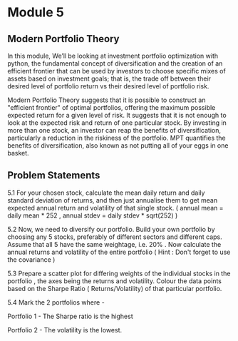 # Module 5
## Modern Portfolio Theory
In this module, We’ll be looking at investment portfolio optimization with python, the fundamental concept of diversification and the creation of an efficient frontier that can be used by investors to choose specific mixes of assets based on investment goals; that is, the trade off between their desired level of portfolio return vs their desired level of portfolio risk.

Modern Portfolio Theory suggests that it is possible to construct an "efficient frontier" of optimal portfolios, offering the maximum possible expected return for a given level of risk. It suggests that it is not enough to look at the expected risk and return of one particular stock. By investing in more than one stock, an investor can reap the benefits of diversification, particularly a reduction in the riskiness of the portfolio. MPT quantifies the benefits of diversification, also known as not putting all of your eggs in one basket.

## Problem Statements
5.1 For your chosen stock, calculate the mean daily return and daily standard deviation of returns, and then just annualise them to get mean expected annual return and volatility of that single stock. ( annual mean = daily mean * 252 , annual stdev = daily stdev * sqrt(252) )

5.2 Now, we need to diversify our portfolio. Build your own portfolio by choosing any 5 stocks, preferably of different sectors and different caps. Assume that all 5 have the same weightage, i.e. 20% . Now calculate the annual returns and volatility of the entire portfolio ( Hint : Don't forget to use the covariance )

5.3 Prepare a scatter plot for differing weights of the individual stocks in the portfolio , the axes being the returns and volatility. Colour the data points based on the Sharpe Ratio ( Returns/Volatility) of that particular portfolio.

5.4 Mark the 2 portfolios where -

Portfolio 1 - The Sharpe ratio is the highest

Portfolio 2 - The volatility is the lowest. 
